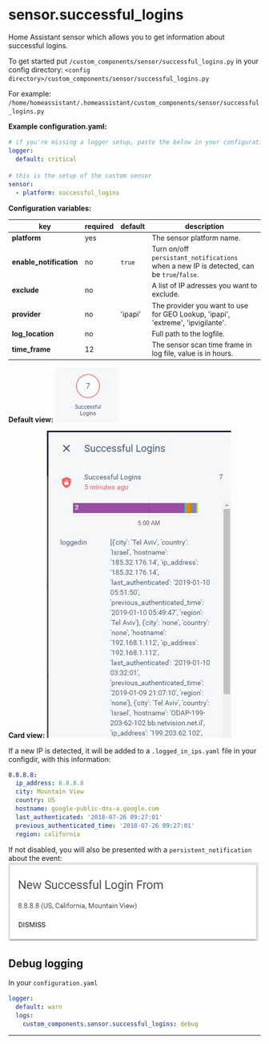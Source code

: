 # sensor.successful_logins
Home Assistant sensor which allows you to get information about successful logins.

To get started put `/custom_components/sensor/successful_logins.py` in your config directory: 
`<config directory>/custom_components/sensor/successful_logins.py`  

For example: 
`/home/homeassistant/.homeassistant/custom_components/sensor/successful_logins.py`  

**Example configuration.yaml:**

```yaml
# if you're missing a logger setup, paste the below in your configuration.yaml file
logger:
  default: critical

# this is the setup of the custom sensor
sensor:
  - platform: successful_logins
```

**Configuration variables:**

| key | required | default | description
| --- | --- | --- | ---
| **platform** | yes | | The sensor platform name.
| **enable_notification** | no | `true` | Turn on/off `persistant_notifications` when a new IP is detected, can be `true`/`false`.
| **exclude** | no | | A list of IP adresses you want to exclude.
| **provider** | no | 'ipapi' | The provider you want to use for GEO Lookup, 'ipapi', 'extreme', 'ipvigilante'.
| **log_location** | no | | Full path to the logfile.
| **time_frame** | 12 | | The sensor scan time frame in log file, value is in hours.

**Default view:**
![Default view](/img/sensor.jpg)

**Card view:**
![Card view](/img/sensor_card.jpg)

If a new IP is detected, it will be added to a `.logged_in_ips.yaml` file in your configdir, with this information:

```yaml
8.8.8.8:
  ip_address: 8.8.8.8
  city: Mountain View
  country: US
  hostname: google-public-dns-a.google.com
  last_authenticated: '2018-07-26 09:27:01'
  previous_authenticated_time: '2018-07-26 09:27:01'
  region: california
```

If not disabled, you will also be presented with a `persistent_notification` about the event:\
![notification](/img/persistant_notification.png)

## Debug logging

In your `configuration.yaml`

```yaml
logger:
  default: warn
  logs:
    custom_components.sensor.successful_logins: debug
```

***
